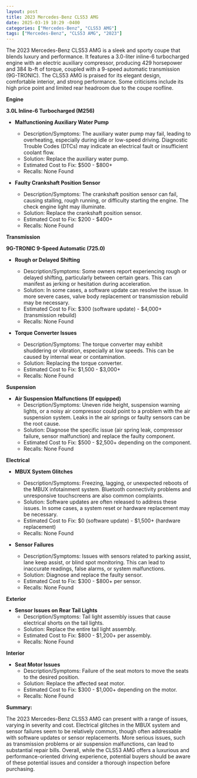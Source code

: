 ```yaml
---
layout: post
title: 2023 Mercedes-Benz CLS53 AMG
date: 2025-03-19 10:29 -0400
categories: ["Mercedes-Benz", "CLS53 AMG"]
tags: ["Mercedes-Benz", "CLS53 AMG", "2023"]
---
```

The 2023 Mercedes-Benz CLS53 AMG is a sleek and sporty coupe that blends luxury and performance. It features a 3.0-liter inline-6 turbocharged engine with an electric auxiliary compressor, producing 429 horsepower and 384 lb-ft of torque, coupled with a 9-speed automatic transmission (9G-TRONIC). The CLS53 AMG is praised for its elegant design, comfortable interior, and strong performance. Some criticisms include its high price point and limited rear headroom due to the coupe roofline.

**Engine**

**3.0L Inline-6 Turbocharged (M256)**

*   **Malfunctioning Auxiliary Water Pump**
    *   Description/Symptoms: The auxiliary water pump may fail, leading to overheating, especially during idle or low-speed driving. Diagnostic Trouble Codes (DTCs) may indicate an electrical fault or insufficient coolant flow.
    *   Solution: Replace the auxiliary water pump.
    *   Estimated Cost to Fix: $500 - $800+
    *   Recalls: None Found

*   **Faulty Crankshaft Position Sensor**
    *   Description/Symptoms: The crankshaft position sensor can fail, causing stalling, rough running, or difficulty starting the engine. The check engine light may illuminate.
    *   Solution: Replace the crankshaft position sensor.
    *   Estimated Cost to Fix: $200 - $400+
    *   Recalls: None Found

**Transmission**

**9G-TRONIC 9-Speed Automatic (725.0)**

*   **Rough or Delayed Shifting**
    *   Description/Symptoms: Some owners report experiencing rough or delayed shifting, particularly between certain gears. This can manifest as jerking or hesitation during acceleration.
    *   Solution: In some cases, a software update can resolve the issue. In more severe cases, valve body replacement or transmission rebuild may be necessary.
    *   Estimated Cost to Fix: $300 (software update) - $4,000+ (transmission rebuild)
    *   Recalls: None Found

*   **Torque Converter Issues**
    *   Description/Symptoms: The torque converter may exhibit shuddering or vibration, especially at low speeds. This can be caused by internal wear or contamination.
    *   Solution: Replacing the torque converter.
    *   Estimated Cost to Fix: $1,500 - $3,000+
    *   Recalls: None Found

**Suspension**

*   **Air Suspension Malfunctions (If equipped)**
    *   Description/Symptoms: Uneven ride height, suspension warning lights, or a noisy air compressor could point to a problem with the air suspension system. Leaks in the air springs or faulty sensors can be the root cause.
    *   Solution: Diagnose the specific issue (air spring leak, compressor failure, sensor malfunction) and replace the faulty component.
    *   Estimated Cost to Fix: $500 - $2,500+ depending on the component.
    *   Recalls: None Found

**Electrical**

*   **MBUX System Glitches**
    *   Description/Symptoms: Freezing, lagging, or unexpected reboots of the MBUX infotainment system. Bluetooth connectivity problems and unresponsive touchscreens are also common complaints.
    *   Solution: Software updates are often released to address these issues. In some cases, a system reset or hardware replacement may be necessary.
    *   Estimated Cost to Fix: $0 (software update) - $1,500+ (hardware replacement)
    *   Recalls: None Found

*   **Sensor Failures**
    *   Description/Symptoms: Issues with sensors related to parking assist, lane keep assist, or blind spot monitoring. This can lead to inaccurate readings, false alarms, or system malfunctions.
    *   Solution: Diagnose and replace the faulty sensor.
    *   Estimated Cost to Fix: $300 - $800+ per sensor.
    *   Recalls: None Found

**Exterior**

*   **Sensor Issues on Rear Tail Lights**
    *   Description/Symptoms: Tail light assembly issues that cause electrical shorts on the tail lights.
    *   Solution: Replace the entire tail light assembly.
    *   Estimated Cost to Fix: $800 - $1,200+ per assembly.
    *   Recalls: None Found

**Interior**

*   **Seat Motor Issues**
    *   Description/Symptoms: Failure of the seat motors to move the seats to the desired position.
    *   Solution: Replace the affected seat motor.
    *   Estimated Cost to Fix: $300 - $1,000+ depending on the motor.
    *   Recalls: None Found

**Summary:**

The 2023 Mercedes-Benz CLS53 AMG can present with a range of issues, varying in severity and cost. Electrical glitches in the MBUX system and sensor failures seem to be relatively common, though often addressable with software updates or sensor replacements. More serious issues, such as transmission problems or air suspension malfunctions, can lead to substantial repair bills. Overall, while the CLS53 AMG offers a luxurious and performance-oriented driving experience, potential buyers should be aware of these potential issues and consider a thorough inspection before purchasing.

